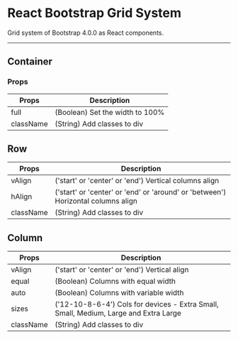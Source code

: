 # React Bootstrap Grid System
Grid system of Bootstrap 4.0.0 as React components.

---

## Container

### Props

| Props | Description |
| ------ | ------ |
| full | (Boolean) Set the width to 100% |
| className | (String) Add classes to div |

## Row

| Props | Description |
| ------ | ------ |
| vAlign | ('start' or 'center' or 'end') Vertical columns align |
| hAlign | ('start' or 'center' or 'end' or 'around' or 'between') Horizontal columns align |
| className | (String) Add classes to div |

## Column

| Props | Description |
| ------ | ------ |
| vAlign | ('start' or 'center' or 'end') Vertical align |
| equal | (Boolean) Columns with equal width |
| auto | (Boolean) Columns with variable width |
| sizes | ('12-10-8-6-4') Cols for devices - Extra Small, Small, Medium, Large and Extra Large |
| className | (String) Add classes to div |
